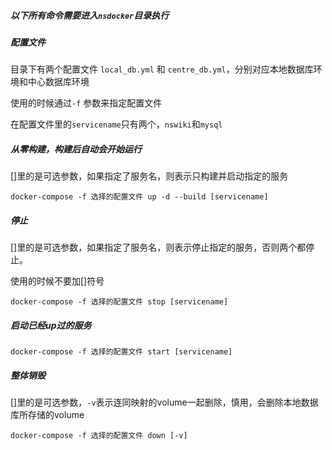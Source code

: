 ##### 以下所有命令需要进入`nsdocker`目录执行



##### 配置文件

目录下有两个配置文件 `local_db.yml` 和 `centre_db.yml`，分别对应本地数据库环境和中心数据库环境

使用的时候通过`-f` 参数来指定配置文件

在配置文件里的`servicename`只有两个，`nswiki`和`mysql`

##### 从零构建，构建后自动会开始运行

[]里的是可选参数，如果指定了服务名，则表示只构建并启动指定的服务

```shell
docker-compose -f 选择的配置文件 up -d --build [servicename]
```

##### 停止

[]里的是可选参数，如果指定了服务名，则表示停止指定的服务，否则两个都停止。

使用的时候不要加[]符号

```shell
docker-compose -f 选择的配置文件 stop [servicename]
```

##### 启动已经up过的服务

```shell
docker-compose -f 选择的配置文件 start [servicename]
```

##### 整体销毁

[]里的是可选参数，`-v`表示连同映射的volume一起删除，慎用，会删除本地数据库所存储的volume

```shell
docker-compose -f 选择的配置文件 down [-v]
```

